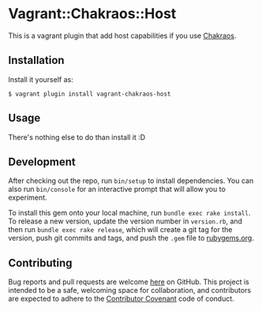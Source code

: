 # Vagrant::Chakraos::Host

This is a vagrant plugin that add host capabilities if you use [Chakraos](https://chakralinux.org/).

## Installation

Install it yourself as:

    $ vagrant plugin install vagrant-chakraos-host

## Usage

There's nothing else to do than install it :D

## Development

After checking out the repo, run `bin/setup` to install dependencies. You can also run `bin/console` for an interactive prompt that will allow you to experiment.

To install this gem onto your local machine, run `bundle exec rake install`. To release a new version, update the version number in `version.rb`, and then run `bundle exec rake release`, which will create a git tag for the version, push git commits and tags, and push the `.gem` file to [rubygems.org](https://rubygems.org).

## Contributing

Bug reports and pull requests are welcome [here] on GitHub. This project is intended to be a safe, welcoming space for collaboration, and contributors are expected to adhere to the [Contributor Covenant](http://contributor-covenant.org) code of conduct.

[here]: https://github.com/deogracia/vagrant-chakraos-host